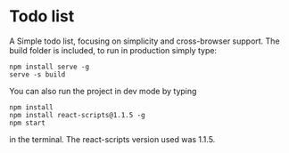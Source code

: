 # Todo list
A Simple todo list, focusing on simplicity and cross-browser support.
The build folder is included, to run in production simply type:

```node
npm install serve -g
serve -s build
```

You can also run the project in dev mode by typing 
```node
npm install
npm install react-scripts@1.1.5 -g
npm start
```
in the terminal. The react-scripts version used was 1.1.5.
